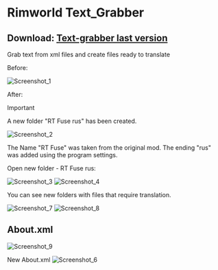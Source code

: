 # Rimworld Text_Grabber

## Download: [Text-grabber last version](https://github.com/kamikadza13/Text-grabber/releases/latest/download/Text_Grabber.zip)


Grab text from xml files
and create files ready to translate

Before:

![Screenshot_1](https://github.com/kamikadza13/Text-grabber/assets/57400507/42634cfc-448c-497e-b6ae-54d67135ccb7)

After:  
> [!IMPORTANT]
> A new folder "RT Fuse rus" has been created.

![Screenshot_2](https://github.com/kamikadza13/Text-grabber/assets/57400507/fdaf16e7-eac0-4267-8e38-932a51ae814c)

The Name "RT Fuse" was taken from the original mod.
The ending "rus" was added using the program settings.

Open new folder - RT Fuse rus:

![Screenshot_3](https://github.com/kamikadza13/Text-grabber/assets/57400507/d70be6c2-e904-4d29-9015-5a0a98d63b2c)
![Screenshot_4](https://github.com/kamikadza13/Text-grabber/assets/57400507/c211fe56-f2bc-427b-87e6-3c4c0ed2a456)

You can see new folders with files that require translation.

![Screenshot_7](https://github.com/kamikadza13/Text-grabber/assets/57400507/1f09399d-9bfa-433f-8a40-9cd87f5e45ba)
![Screenshot_8](https://github.com/kamikadza13/Text-grabber/assets/57400507/f29043a1-d69f-4d73-add9-31ee3ebf857a)

## About.xml

![Screenshot_9](https://github.com/kamikadza13/Text-grabber/assets/57400507/12b90ad2-1f65-457e-9182-82db543f568f)

New About.xml
![Screenshot_6](https://github.com/kamikadza13/Text-grabber/assets/57400507/d8ba79ec-593f-4db0-a4dc-ef86b2d4bcc0)
